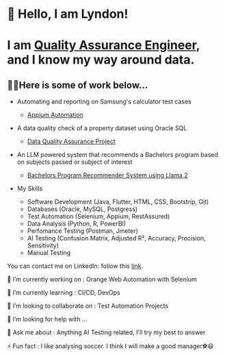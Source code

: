 # 🚀 Hello, I am Lyndon!
# I am [Quality Assurance Engineer](https://www.linkedin.com/in/lyndon-takudzwa-simango/), and I know my way around data.

## 👨‍💻Here is some of work below...
- Automating and reporting on Samsung's calculator test cases
  - [Appium Automation](https://github.com/CertainTingz/SamsungCalculatorAutomation)
- A data quality check of a property dataset using Oracle SQL
  - [Data Quality Assurance Project](https://github.com/CertainTingz/DataQualityAssurance)
- An LLM powered system that recommends a Bachelors program based on subjects passed or subject of interest
  - [Bachelors Program Recommender System using Llama 2](//abc)
 
- My Skills
  - Software Development (Java, Flutter, HTML, CSS, Bootstrip, Git)
  - Databases (Oracle, MySQL, Postgress)
  - Test Automation (Selenium, Appium, RestAssured)
  - Data Analysis (Python, R, PowerBI)
  - Perfomance Testing (Postman, Jmeter) 
  - AI Testing (Confusion Matrix, Adjusted R², Accuracy, Precision, Sensitivity)
  - Manual Testing
 
You can contact me on LinkedIn: follow this [link](https://www.linkedin.com/in/lyndon-takudzwa-simango/).

🔭 I’m currently working on : Orange Web Automation with Selenium

🌱 I’m currently learning : CI/CD, DevOps

👯 I’m looking to collaborate on : Test Automation Projects

🤔 I’m looking for help with ...

💬 Ask me about : Anything AI Testing related, I'll try my best to answer

⚡ Fun fact : I like analysing soccer. I think I will make a good manager⚽😆

